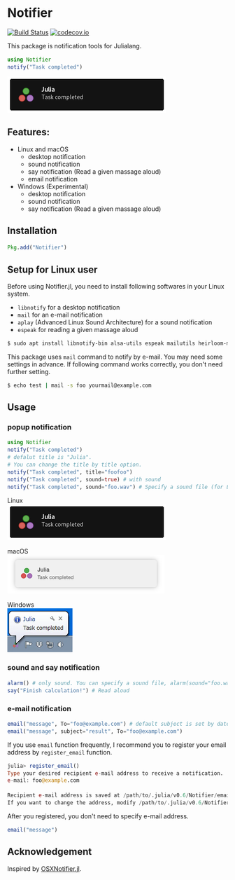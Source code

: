 # Notifier
[![Build Status](https://travis-ci.org/goropikari/Notifier.jl.svg?branch=master)](https://travis-ci.org/goropikari/Notifier.jl)
[![codecov.io](http://codecov.io/github/goropikari/Notifier.jl/coverage.svg?branch=master)](http://codecov.io/github/goropikari/Notifier.jl?branch=master)

This package is notification tools for Julialang.

```julia
using Notifier
notify("Task completed")
```
![Screenshot of a Notification](./docs/linuxpopup.png?raw=true)

 ## Features:
 - Linux and macOS
   - desktop notification
   - sound notification
   - say notification (Read a given massage aloud)
   - email notification
 - Windows (Experimental)
   - desktop notification
   - sound notification
   - say notification (Read a given massage aloud)

## Installation
```Julia
Pkg.add("Notifier")
```

## Setup for Linux user
Before using Notifier.jl, you need to install following softwares in your Linux system.
- `libnotify` for a desktop notification
- `mail` for an e-mail notification
- `aplay` (Advanced Linux Sound Architecture) for a sound notification
- `espeak` for reading a given massage aloud

```bash
$ sudo apt install libnotify-bin alsa-utils espeak mailutils heirloom-mailx bsd-mailx
```

This package uses `mail` command to notify by e-mail. You may need some settings in advance.
If following command works correctly, you don't need further setting.
```bash
$ echo test | mail -s foo yourmail@example.com
```

## Usage
### popup notification
```Julia
using Notifier
notify("Task completed")
# defalut title is "Julia".
# You can change the title by title option.
notify("Task completed", title="foofoo")
notify("Task completed", sound=true) # with sound
notify("Task completed", sound="foo.wav") # Specify a sound file (for Linux and Windows)
```
Linux  
![Screenshot of a Notification](./docs/linuxpopup.png?raw=true)

macOS  
![Screenshot of a Notification](./docs/macpopup.png?raw=true)

Windows  
![Screenshot of a Notification](./docs/winpopup.png?raw=true)

### sound and say notification
```julia
alarm() # only sound. You can specify a sound file, alarm(sound="foo.wav")
say("Finish calculation!") # Read aloud
```


### e-mail notification
```Julia
email("message", To="foo@example.com") # default subject is set by date.
email("message", subject="result", To="foo@example.com")
```


If you use `email` function frequently, I recommend you to register your email address by `register_email` function.
```Julia
julia> register_email()
Type your desired recipient e-mail address to receive a notification.
e-mail: foo@example.com

Recipient e-mail address is saved at /path/to/.julia/v0.6/Notifier/email/address.txt.
If you want to change the address, modify /path/to/.julia/v0.6/Notifier/email/address.txt directly or run register_email() again
```

After you registered, you don't need to specify e-mail address.
```Julia
email("message")
```

## Acknowledgement
Inspired by [OSXNotifier.jl](https://github.com/jonasrauber/OSXNotifier.jl).
